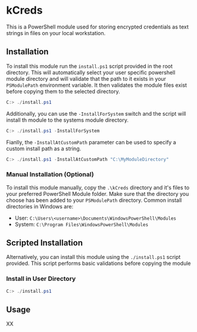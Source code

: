 # kCreds

This is a PowerShell module used for storing encrypted credentials as text strings in files on your local workstation.

## Installation

To install this module run the `install.ps1` script provided in the root directory. This will automatically select your user specific powershell module directory and will validate that the path to it exists in your `PSModulePath` environment variable. It then validates the module files exist before copying them to the selected directory.
```powershell
C:> ./install.ps1
```

Additionally, you can use the `-InstallForSystem` switch and the script will install th module to the systems module directory.
```powershell
C:> ./install.ps1 -InstallForSystem
```

Fianlly, the `-InstallAtCustomPath` parameter can be used to specify a custom install path as a string.
```powershell
C:> ./install.ps1 -InstallAtCustomPath "C:\MyModuleDirectory"
```

### Manual Installation (Optional)

To install this module manually, copy the `.\kCreds` directory and it's files to your preferred PowerShell Module folder. Make sure that the directory you choose has been added to your `PSModulePath` directory. Common install directories in Windows are:

- User: `C:\Users\<username>\Documents\WindowsPowerShell\Modules`
- System: `C:\Program Files\WindowsPowerShell\Modules`

## Scripted Installation

Alternatively, you can install this module using the `./install.ps1` script provided. This script performs basic validations before copying the module

### Install in User Directory
```powershell
C:> ./install.ps1
```

## Usage

XX

